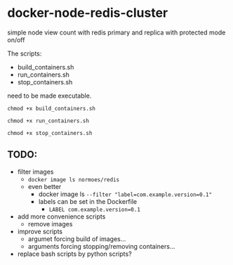 # docker-node-redis-cluster
simple node view count with redis primary and replica with protected mode on/off


The scripts:
* build_containers.sh
* run_containers.sh
* stop_containers.sh

need to be made executable.

`chmod +x build_containers.sh`

`chmod +x run_containers.sh`

`chmod +x stop_containers.sh`



## TODO:
* filter images
  + `docker image ls normoes/redis`
  + even better
    - docker image ls `--filter "label=com.example.version=0.1"`
    - labels can be set in the Dockerfile
      + `LABEL com.example.version=0.1`
* add more convenience scripts
  + remove images
* improve scripts
  + argumet forcing build of images...
  + arguments forcing stopping/removing containers...
* replace bash scripts by python scripts?
